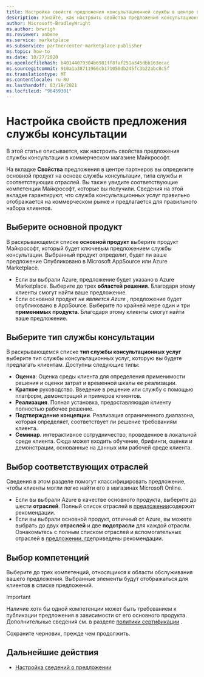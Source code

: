 ```yaml
---
title: Настройка свойств предложения консультационной службы в центре партнеров Майкрософт
description: Узнайте, как настроить свойства предложения консультационной службы в коммерческом магазине Майкрософт с помощью центра партнеров.
author: Microsoft-BradleyWright
ms.author: brwrigh
ms.reviewer: anbene
ms.service: marketplace
ms.subservice: partnercenter-marketplace-publisher
ms.topic: how-to
ms.date: 10/27/2020
ms.openlocfilehash: b40144079304b6981ff8faf251a345dbb163ecac
ms.sourcegitcommit: 910a1a38711966cb171050db245fc3b22abc8c5f
ms.translationtype: MT
ms.contentlocale: ru-RU
ms.lasthandoff: 03/19/2021
ms.locfileid: "96459301"
---
```

# <a name="how-to-configure-your-consulting-service-offer-properties"></a>Настройка свойств предложения службы консультации

В этой статье описывается, как настроить свойства предложения службы консультации в коммерческом магазине Майкрософт.

На вкладке **Свойства** предложения в центре партнеров вы определите основной продукт на основе службы консультации, типа службы и соответствующих отраслей. Вы также увидите соответствующие компетенции Майкрософт, которые вы получили. Сведения на этой вкладке гарантируют, что служба консультационных услуг правильно отображается на коммерческом рынке и предлагается для правильного набора клиентов.

## <a name="select-the-primary-product"></a>Выберите основной продукт

В раскрывающемся списке **основной продукт** выберите продукт Майкрософт, который будет ключевым предложением службы консультации. Выбранный продукт определит, будет ли ваше предложение Опубликовано в Microsoft AppSource или Azure Marketplace.

* Если вы выбрали Azure, предложение будет указано в Azure Marketplace. Выберите до трех **областей решения**. Благодаря этому клиенты смогут найти ваше предложение.
* Если основной продукт *не является Azure* , предложение будет опубликовано в AppSource. Выберите по крайней мере один и три **применимых продукта**. Благодаря этому клиенты смогут найти ваше предложение.

## <a name="select-the-consulting-service-type"></a>Выберите тип службы консультации

В раскрывающемся списке **тип службы консультационных услуг** выберите тип службы консультационных услуг, которую вы будете предлагать клиентам. Доступны следующие типы:

* **Оценка**: Оценка среды клиента для определения применимости решения и оценки затрат и временной шкалы ее реализации.
* **Краткое** руководство. Введение в решение или службу с помощью платформ, демонстраций и примеров клиентов.
* **Реализация**. Полная установка, предоставляющая клиенту полностью рабочее решение.
* **Подтверждение концепции**. Реализация ограниченного диапазона, которая определяет, соответствует ли решение требованиям клиента.
* **Семинар**. интерактивное сотрудничество, проведенное в локальной среде клиента. Сюда может входить обучение, брифинги, оценки и демонстрации, основанные на данных или рабочей среде клиента.

## <a name="select-relevant-industries"></a>Выбор соответствующих отраслей

Сведения в этом разделе помогут классифицировать предложение, чтобы клиенты могли легко найти его в магазинах Microsoft Online.

* Если вы выбрали Azure в качестве основного продукта, выберите до шести **отраслей**. Полный список отраслей в [предложении](./gtm-offer-listing-best-practices.md)содержит рекомендации.
* Если вы выбрали основной продукт, отличный от Azure, вы можете выбрать до двух **отраслей** и две **подотрасли** для каждой отрасли. Ознакомьтесь с полным списком отраслей и вспомогательных отраслей в [предложении, где](./gtm-offer-listing-best-practices.md)приведены рекомендации.

## <a name="select-your-competencies"></a>Выбор компетенций

Выберите до трех компетенций, относящихся к области обслуживания вашего предложения. Выбранные элементы будут отображаться для клиентов в списке предложений.

> [!IMPORTANT]
> Наличие хотя бы одной компетенции может быть требованием к публикации предложения в зависимости от его основного продукта. Дополнительные сведения см. в разделе [политики сертификации](/legal/marketplace/certification-policies#800-consulting-services) .

Сохраните черновик, прежде чем продолжить.

## <a name="next-steps"></a>Дальнейшие действия

* [Настройка сведений о предложении](create-consulting-service-offer-listing.md)